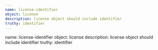 ```yaml
---
name: license-identifier
object: license
description: license object should include identifier
truthy: identifier      
...
```

name: license-identifier
object: license
description: license object should include identifier
truthy: identifier  